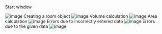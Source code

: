 Start window

![image](https://github.com/hahanzo/OOP/assets/110280756/a6660662-916f-48d4-af4a-7257e282179c)
Creating a room object
![image](https://github.com/hahanzo/OOP/assets/110280756/9030373b-064d-44e9-b8d9-5af7835d5b37)
Volume calculation
![image](https://github.com/hahanzo/OOP/assets/110280756/c313b794-4b42-45d5-8bb7-776f8eb4824e)
Area calculation
![image](https://github.com/hahanzo/OOP/assets/110280756/6250fb20-76b5-42de-a031-e5876708954b)
Errors due to incorrectly entered data
![image](https://github.com/hahanzo/OOP/assets/110280756/124815d0-b446-467c-8ebd-81c4de687ef3)
Errors due to the given data
![image](https://github.com/hahanzo/OOP/assets/110280756/dad68641-4501-4023-803b-27e344605f1a)
